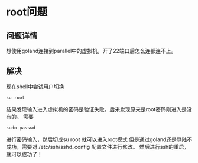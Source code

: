 # root问题
## 问题详情
想使用goland连接到parallel中的虚拟机，开了22端口后怎么连都连不上。

## 解决
现在shell中尝试用户切换
```shell
su root
```
结果发现输入进入虚拟机的密码是验证失败。后来发现原来是root密码刚进入是没有的。
需要
```shell
sudo passwd
```
进行密码输入，然后切成su root 就可以进入root模式
但是通过goland还是登陆不成功，需要对 /etc/ssh/sshd_config 配置文件进行修改。
然后进行ssh的重启，就可以成功了！

